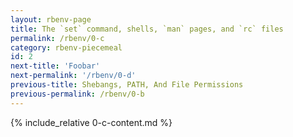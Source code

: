 ```yaml
---
layout: rbenv-page
title: The `set` command, shells, `man` pages, and `rc` files
permalink: /rbenv/0-c
category: rbenv-piecemeal
id: 2
next-title: 'Foobar'
next-permalink: '/rbenv/0-d'
previous-title: Shebangs, PATH, And File Permissions
previous-permalink: /rbenv/0-b
---
```


{% include_relative 0-c-content.md %}
